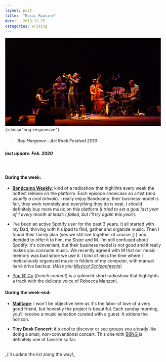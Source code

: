 ```yaml
---
layout: post
title:  "Music Routine"
date:   2019-12-25 
categories: writing
---
```


![](/assets/photos/art_rock_roy_hargrove.jpg){:class="img-responsive"}
> ##### Roy Hargrove - Art Rock Festival 2010


##### _last update: Feb. 2020_
<br>

#### During the week:
- **[Bandcamp Weekly](https://bandcamp.com/?show=352)**: kind of a radioshow that highlihts every week the hottest release on the platform. Each episode showcase an artist (_and usually a cool artwok_). I really enjoy Bandcamp, their business model is fair, they work remotely and everything they do is neat. I should definitely buy more music on this platform (_I tried to set a goal last year of 1 every month at least: I failed, but I'll try again this year!_).

- I've been an active Spotify user for the past 3 years. It all started with my Dad, thriving with his ipad to find, gather and organize music. Then I found their family plan (yes we still live together of course ;) ) and decided to offer it to him, my Sister and M. I'm still confused about Spotify: it's convenient, but their business model is not good and it really makes you _consume_ music. We recently agreed with M that our music memory was bad since we use it. I kind of miss the time where I meticulously organised music in folders of my computer, with manual hard-drive backup. (_Miss you [Musical Schizophrenia](https://musicalschizophrenia.blogspot.com/)_)

- [Pop N' Co](https://www.franceinter.fr/emissions/pop-co) (_french content_) is a splendid short radioshow that highlights a track with the delicate voice of Rebecca Manzoni.

#### During the week-end:
- **[Mailtape](https://www.mailta.pe/)**: I won't be objective here as it's the labor of love of a very good friend, but honestly the project is beautiful. Each sunday morning, you'll receive a music selection curated with a guest. It widens the horizon.

- **Tiny Desk Concert**: it's cool to discover or see groups you already like doing a small, non-conventional concert. This one with [BBNG ](https://www.npr.org/2017/01/19/510575120/badbadnotgood-tiny-desk-concert) is definitely one of favorite so far.

<br>
_I'll update the list along the way!_
